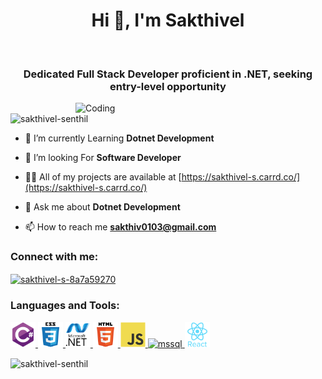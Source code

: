 <h1 align="center">Hi 👋, I'm Sakthivel</h1>
<div align="center"> <img src=""> </div>
<h3 align="center">Dedicated Full Stack Developer proficient in .NET, seeking entry-level opportunity</h3>
<img align="right" alt="Coding" width="400" src="https://cdn.dribbble.com/users/461802/screenshots/4753031/designergif.gif">

<p align="left"> <img src="https://komarev.com/ghpvc/?username=sakthivel-senthil&label=Profile%20views&color=0e75b6&style=flat" alt="sakthivel-senthil" /> </p>

- 🔭 I’m currently Learning **Dotnet Development**

- 🤝 I’m looking For **Software Developer**

- 👨‍💻 All of my projects are available at [https://sakthivel-s.carrd.co/](https://sakthivel-s.carrd.co/)

- 💬 Ask me about **Dotnet Development**

- 📫 How to reach me **sakthiv0103@gmail.com**

<h3 align="left">Connect with me:</h3>
<p align="left">
<a href="https://linkedin.com/in/sakthivel-s-8a7a59270" target="blank"><img align="center" src="https://raw.githubusercontent.com/rahuldkjain/github-profile-readme-generator/master/src/images/icons/Social/linked-in-alt.svg" alt="sakthivel-s-8a7a59270" height="30" width="40" /></a>
</p>

<h3 align="left">Languages and Tools:</h3>
<p align="left"> <a href="https://www.w3schools.com/cs/" target="_blank" rel="noreferrer"> <img src="https://raw.githubusercontent.com/devicons/devicon/master/icons/csharp/csharp-original.svg" alt="csharp" width="40" height="40"/> </a> <a href="https://www.w3schools.com/css/" target="_blank" rel="noreferrer"> <img src="https://raw.githubusercontent.com/devicons/devicon/master/icons/css3/css3-original-wordmark.svg" alt="css3" width="40" height="40"/> </a> <a href="https://dotnet.microsoft.com/" target="_blank" rel="noreferrer"> <img src="https://raw.githubusercontent.com/devicons/devicon/master/icons/dot-net/dot-net-original-wordmark.svg" alt="dotnet" width="40" height="40"/> </a> <a href="https://www.w3.org/html/" target="_blank" rel="noreferrer"> <img src="https://raw.githubusercontent.com/devicons/devicon/master/icons/html5/html5-original-wordmark.svg" alt="html5" width="40" height="40"/> </a> <a href="https://developer.mozilla.org/en-US/docs/Web/JavaScript" target="_blank" rel="noreferrer"> <img src="https://raw.githubusercontent.com/devicons/devicon/master/icons/javascript/javascript-original.svg" alt="javascript" width="40" height="40"/> </a> <a href="https://www.microsoft.com/en-us/sql-server" target="_blank" rel="noreferrer"> <img src="https://www.svgrepo.com/show/303229/microsoft-sql-server-logo.svg" alt="mssql" width="40" height="40"/> </a> <a href="https://reactjs.org/" target="_blank" rel="noreferrer"> <img src="https://raw.githubusercontent.com/devicons/devicon/master/icons/react/react-original-wordmark.svg" alt="react" width="40" height="40"/> </a> </p>

<p><img align="center" src="https://github-readme-stats.vercel.app/api/top-langs?username=sakthivel-senthil&show_icons=true&locale=en&layout=compact" alt="sakthivel-senthil" /></p>
